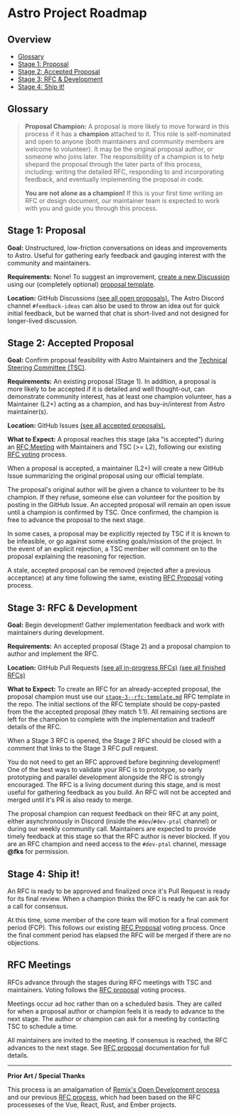 # Astro Project Roadmap

## Overview

- [Glossary](#glossary)
- [Stage 1: Proposal](#stage-1-proposal)
- [Stage 2: Accepted Proposal](#stage-2-accepted-proposal)
- [Stage 3: RFC \& Development](#stage-3-rfc--development)
- [Stage 4: Ship it!](#stage-4-ship-it)

## Glossary

> **Proposal Champion:** A proposal is more likely to move forward in this process if it has a **champion** attached to it. This role is self-nominated and open to anyone (both maintainers and community members are welcome to volunteer). It may be the original proposal author, or someone who joins later. The responsibility of a champion is to help shepard the proposal through the later parts of this process, including: writing the detailed RFC, responding to and incorporating feedback, and eventually implementing the proposal in code.
>
> **You are not alone as a champion!** If this is your first time writing an RFC or design document, our maintainer team is expected to work with you and guide you through this process.

## Stage 1: Proposal

**Goal:** Unstructured, low-friction conversations on ideas and improvements to Astro. Useful for gathering early feedback and gauging interest with the community and maintainers.

**Requirements:** None! To suggest an improvement, [create a new Discussion](https://github.com/withastro/roadmap/discussions) using our (completely optional) [proposal template](stage-1--discussion-template.md?plain=1).

**Location:** GitHub Discussions [(see all open proposals).](https://github.com/withastro/roadmap/discussions) The Astro Discord channel `#feedback-ideas` can also be used to throw an idea out for quick initial feedback, but be warned that chat is short-lived and not designed for longer-lived discussion.

## Stage 2: Accepted Proposal

**Goal:** Confirm proposal feasibility with Astro Maintainers and the [Technical Steering Committee (TSC)](https://github.com/withastro/.github/blob/main/GOVERNANCE.md#technical-steering-committee-tsc).

**Requirements:** An existing proposal (Stage 1). In addition, a proposal is more likely to be accepted if it is detailed and well thought-out, can demonstrate community interest, has at least one champion volunteer, has a Maintainer (L2+) acting as a champion, and has buy-in/interest from Astro maintainer(s).

**Location:** GitHub Issues [(see all accepted proposals).](https://github.com/withastro/roadmap/issues)

**What to Expect:** A proposal reaches this stage (aka "is accepted") during an [RFC Meeting](#rfc-meetings) with Maintainers and TSC (>= L2), following our existing [RFC voting](https://github.com/withastro/.github/blob/main/GOVERNANCE.md#voting-rfc-proposals) process.

When a proposal is accepted, a maintainer (L2+) will create a new GitHub Issue summarizing the original proposal using our official template.

The proposal's original author will be given a chance to volunteer to be its champion. If they refuse, someone else can volunteer for the position by posting in the GitHub Issue. An accepted proposal will remain an open issue until a champion is confirmed by TSC. Once confirmed, the champion is free to advance the proposal to the next stage.

In some cases, a proposal may be explicitly rejected by TSC if it is known to be infeasible, or go against some existing goals/mission of the project. In the event of an explicit rejection, a TSC member will comment on to the proposal explaining the reasoning for rejection.

A stale, accepted proposal can be removed (rejected after a previous acceptance) at any time following the same, existing [RFC Proposal](https://github.com/withastro/.github/blob/main/GOVERNANCE.md#voting-rfc-proposals) voting process.

## Stage 3: RFC & Development

**Goal:** Begin development! Gather implementation feedback and work with maintainers during development.

**Requirements:** An accepted proposal (Stage 2) and a proposal champion to author and implement the RFC.

**Location:** GitHub Pull Requests [(see all in-progress RFCs)](https://github.com/withastro/roadmap/pulls) [(see all finished RFCs)](https://github.com/withastro/roadmap/tree/main/proposals)

**What to Expect:** To create an RFC for an already-accepted proposal, the proposal champion must use our [`stage-3--rfc-template.md`](stage-3--rfc-template.md?plain=1) RFC template in the repo. The initial sections of the RFC template should be copy-pasted from the the accepted proposal (they match 1:1). All remaining sections are left for the champion to complete with the implementation and tradeoff details of the RFC.

When a Stage 3 RFC is opened, the Stage 2 RFC should be closed with a comment that links to the Stage 3 RFC pull request.

You do not need to get an RFC approved before beginning development! One of the best ways to validate your RFC is to prototype, so early prototyping and parallel development alongside the RFC is strongly encouraged. The RFC is a living document during this stage, and is most useful for gathering feedback as you build. An RFC will not be accepted and merged until it's PR is also ready to merge.

The proposal champion can request feedback on their RFC at any point, either asynchronously in Discord (inside the `#dev`/`#dev-ptal` channel) or during our weekly community call. Maintainers are expected to provide timely feedback at this stage so that the RFC author is never blocked. If you are an RFC champion and need access to the `#dev-ptal` channel, message **@fks** for permission.

## Stage 4: Ship it!

An RFC is ready to be approved and finalized once it's Pull Request is ready for its final review. When a champion thinks the RFC is ready he can ask for a call for consensus.

At this time, some member of the core team will motion for a final comment period (FCP). This follows our existing [RFC Proposal](https://github.com/withastro/.github/blob/main/GOVERNANCE.md#voting-rfc-proposals) voting process. Once the final comment period has elapsed the RFC will be merged if there are no objections.

## RFC Meetings

RFCs advance through the stages during RFC meetings with TSC and maintainers. Voting follows the [RFC proposal](https://github.com/withastro/.github/blob/main/GOVERNANCE.md#voting-rfc-proposals) voting process.

Meetings occur ad hoc rather than on a scheduled basis. They are called for when a proposal author or champion feels it is ready to advance to the next stage. The author or champion can ask for a meeting by contacting TSC to schedule a time.

All maintainers are invited to the meeting. If consensus is reached, the RFC advances to the next stage. See [RFC proposal](https://github.com/withastro/.github/blob/main/GOVERNANCE.md#voting-rfc-proposals) documentation for full details.

---

**Prior Art / Special Thanks**

This process is an amalgamation of [Remix's Open Development process](https://remix.run/blog/open-development) and our previous [RFC process](https://github.com/withastro/roadmap/blob/78b736c28fe487ad02ec76bb038ad1087c471057/README.md), which had been based on the RFC processeses of the Vue, React, Rust, and Ember projects.
